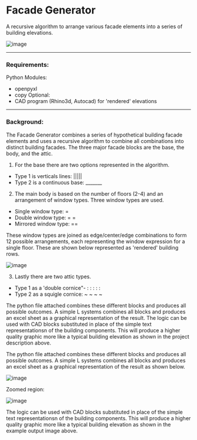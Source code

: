 # Facade Generator

A recursive algorithm to arrange various facade elements into a series of building elevations.  

![image](https://user-images.githubusercontent.com/67350711/120078372-42da9b80-c07d-11eb-9bf0-3bb63c9516b2.png)

---
### Requirements:
Python Modules:
*  openpyxl
*  copy
Optional:
* CAD program (Rhino3d, Autocad) for 'rendered' elevations

---
### Background:
The Facade Generator combines a series of hypothetical building facade elements and uses a recursive algorithm to combine all combinations into distinct building facades.  The three major facade blocks are the base, the body, and the attic.  

1.  For the base there are two options represented in the algorithm.
  * Type 1 is verticals lines:  |||||
  * Type 2 is a continuous base: _______ 
2.  The main body is based on the number of floors (2-4) and an arrangement of window types.  Three window types are used.
  * Single window type: =
  * Double window type: = = 
  * Mirrored window type: ==

  These window types are joined as edge/center/edge combinations to form 12 possible arrangements, each representing the window expression for a single floor.  These are shown below represented as 'rendered' building rows.
  
  ![image](https://user-images.githubusercontent.com/67350711/120078645-6eaa5100-c07e-11eb-92b5-e0e132096e0a.png)
  
3.  Lastly there are two attic types.
  * Type 1 as a 'double cornice"- : : : : :
  * Type 2 as a squigle cornice: ~ ~ ~ ~ 

The python file attached combines these different blocks and produces all possible outcomes.  A simple L systems combines all blocks and produces an excel sheet as a graphical representation of the result.  The logic can be used with CAD blocks substituted in place of the simple text representationsn of the building components.  This will produce a higher quality graphic more like a typical building elevation as shown in the project description above.

The python file attached combines these different blocks and produces all possible outcomes.  A simple L systems combines all blocks and produces an excel sheet as a graphical representation of the result as shown below.  

![image](https://user-images.githubusercontent.com/67350711/120079150-9d292b80-c080-11eb-85fb-b7de91ac1f30.png)

Zoomed region:

![image](https://user-images.githubusercontent.com/67350711/120079183-c2b63500-c080-11eb-81ba-75280fa4b680.png)

The logic can be used with CAD blocks substituted in place of the simple text representationsn of the building components.  This will produce a higher quality graphic more like a typical building elevation as shown in the example output image above.




